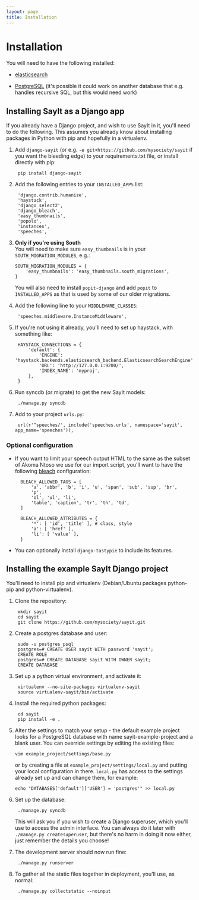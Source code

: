 ```yaml
---
layout: page
title: Installation
---
```


Installation
============

You will need to have the following installed:

* [elasticsearch](http://elasticsearch.org/)

* [PostgreSQL](http://www.postgresql.org/) (it's possible it could work on
  another database that e.g. handles recursive SQL, but this would need work)

Installing SayIt as a Django app
--------------------------------

If you already have a Django project, and wish to use SayIt in it, you'll need
to do the following. This assumes you already know about installing packages in
Python with pip and hopefully in a virtualenv.

1. Add `django-sayit` (or e.g. `-e git+https://github.com/mysociety/sayit` if you
want the bleeding edge) to your requirements.txt file, or install directly with
pip:

        pip install django-sayit

1. Add the following entries to your `INSTALLED_APPS` list:

        'django.contrib.humanize',
        'haystack',
        'django_select2',
        'django_bleach',
        'easy_thumbnails',
        'popolo',
        'instances',
        'speeches',

1.  **Only if you're using South**  
    You will need to make sure `easy_thumbnails` is in your
    `SOUTH_MIGRATION_MODULES`, e.g.:

        SOUTH_MIGRATION_MODULES = {
            'easy_thumbnails': 'easy_thumbnails.south_migrations',
        }

    You will also need to install `popit-django` and add `popit` to
    `INSTALLED_APPS` as that is used by some of our older migrations.

1. Add the following line to your `MIDDLEWARE_CLASSES`:

        'speeches.middleware.InstanceMiddleware',

1. If you're not using it already, you'll need to set up haystack, with something
like:

        HAYSTACK_CONNECTIONS = {
            'default': {
                'ENGINE': 'haystack.backends.elasticsearch_backend.ElasticsearchSearchEngine',
                'URL': 'http://127.0.0.1:9200/',
                'INDEX_NAME': 'myproj',
            },
        }

1. Run syncdb (or migrate) to get the new SayIt models:

        ./manage.py syncdb

1. Add to your project `urls.py`:

        url(r'^speeches/', include('speeches.urls', namespace='sayit', app_name='speeches')),

### Optional configuration

* If you want to limit your speech output HTML to the same as the subset of Akoma
Ntoso we use for our import script, you'll want to have the following
[bleach](http://django-bleach.readthedocs.org/en/latest/) configuration:

        BLEACH_ALLOWED_TAGS = [
            'a', 'abbr', 'b', 'i', 'u', 'span', 'sub', 'sup', 'br',
            'p',
            'ol', 'ul', 'li',
            'table', 'caption', 'tr', 'th', 'td',
        ]

        BLEACH_ALLOWED_ATTRIBUTES = {
            '*': [ 'id', 'title' ], # class, style
            'a': [ 'href' ],
            'li': [ 'value' ],
        }

* You can optionally install `django-tastypie` to include its features.

Installing the example SayIt Django project
-------------------------------------------

You'll need to install pip and virtualenv (Debian/Ubuntu packages python-pip
and python-virtualenv).

1. Clone the repository:

        mkdir sayit
        cd sayit
        git clone https://github.com/mysociety/sayit.git

1. Create a postgres database and user:

        sudo -u postgres psql
        postgres=# CREATE USER sayit WITH password 'sayit';
        CREATE ROLE
        postgres=# CREATE DATABASE sayit WITH OWNER sayit;
        CREATE DATABASE

1. Set up a python virtual environment, and activate it:

        virtualenv --no-site-packages virtualenv-sayit
        source virtualenv-sayit/bin/activate

1. Install the required python packages:

        cd sayit
        pip install -e .

1.  Alter the settings to match your setup - the default example project looks
    for a PostgreSQL database with name sayit-example-project and a blank user.
    You can override settings by editing the existing files:

        vim example_project/settings/base.py

    or by creating a file at `example_project/settings/local.py` and putting
    your local configuration in there. `local.py` has access to the settings
    already set up and can change them, for example:

        echo "DATABASES['default']['USER'] = 'postgres'" >> local.py

1. Set up the database:

        ./manage.py syncdb

    This will ask you if you wish to create a Django superuser, which you'll
use to access the admin interface. You can always do it later with `./manage.py
createsuperuser`, but there's no harm in doing it now either, just remember the
details you choose!

1. The development server should now run fine:

        ./manage.py runserver

1. To gather all the static files together in deployment, you'll use, as normal:

        ./manage.py collectstatic --noinput
